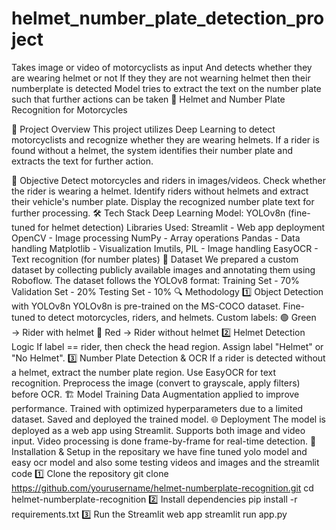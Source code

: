 # helmet_number_plate_detection_project
 Takes image or video of motorcyclists as input  And detects whether they are wearing helmet or not  If they they are not wearning helmet then their numberplate is detected  Model tries to extract the text on the number plate such that further actions can be taken
🚀 Helmet and Number Plate Recognition for Motorcycles

📌 Project Overview
This project utilizes Deep Learning to detect motorcyclists and recognize whether they are wearing helmets. If a rider is found without a helmet, the system identifies their number plate and extracts the text for further action.

🎯 Objective
Detect motorcycles and riders in images/videos.
Check whether the rider is wearing a helmet.
Identify riders without helmets and extract their vehicle's number plate.
Display the recognized number plate text for further processing.
🛠️ Tech Stack
Deep Learning Model: YOLOv8n (fine-tuned for helmet detection)
Libraries Used:
Streamlit - Web app deployment
OpenCV - Image processing
NumPy - Array operations
Pandas - Data handling
Matplotlib - Visualization
Imutils, PIL - Image handling
EasyOCR - Text recognition (for number plates)
📂 Dataset
We prepared a custom dataset by collecting publicly available images and annotating them using Roboflow. The dataset follows the YOLOv8 format:
Training Set - 70%
Validation Set - 20%
Testing Set - 10%
🔍 Methodology
1️⃣ Object Detection with YOLOv8n
YOLOv8n is pre-trained on the MS-COCO dataset.
Fine-tuned to detect motorcycles, riders, and helmets.
Custom labels:
🟢 Green → Rider with helmet
🔴 Red → Rider without helmet
2️⃣ Helmet Detection Logic
If label == rider, then check the head region.
Assign label "Helmet" or "No Helmet".
3️⃣ Number Plate Detection & OCR
If a rider is detected without a helmet, extract the number plate region.
Use EasyOCR for text recognition.
Preprocess the image (convert to grayscale, apply filters) before OCR.
🏗️ Model Training
Data Augmentation applied to improve performance.
Trained with optimized hyperparameters due to a limited dataset.
Saved and deployed the trained model.
🌐 Deployment
The model is deployed as a web app using Streamlit.
Supports both image and video input.
Video processing is done frame-by-frame for real-time detection.
🔧 Installation & Setup
in the repositary we have fine tuned yolo model and easy ocr model and also some testing videos and images and the streamlit code 
1️⃣ Clone the repository
git clone https://github.com/yourusername/helmet-numberplate-recognition.git
cd helmet-numberplate-recognition
2️⃣ Install dependencies
pip install -r requirements.txt
3️⃣ Run the Streamlit web app
streamlit run app.py
